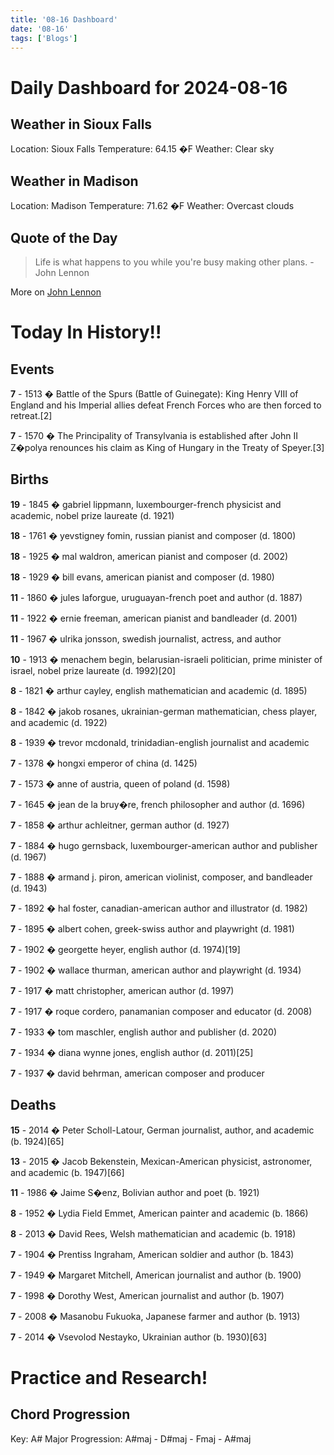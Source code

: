 ```yaml
---
title: '08-16 Dashboard'
date: '08-16'
tags: ['Blogs']
---
```


# Daily Dashboard for 2024-08-16

## Weather in Sioux Falls
Location: Sioux Falls
Temperature: 64.15 �F
Weather: Clear sky

## Weather in Madison
Location: Madison
Temperature: 71.62 �F
Weather: Overcast clouds

## Quote of the Day
> Life is what happens to you while you're busy making other plans. - John Lennon

More on [John Lennon](https://en.wikipedia.org/wiki/John_Lennon)

# Today In History!!

## Events

**7** - 1513 � Battle of the Spurs (Battle of Guinegate): King Henry VIII of England and his Imperial allies defeat French Forces who are then forced to retreat.[2]

**7** - 1570 � The Principality of Transylvania is established after John II Z�polya renounces his claim as King of Hungary in the Treaty of Speyer.[3]

## Births

**19** - 1845 � gabriel lippmann, luxembourger-french physicist and academic, nobel prize laureate (d. 1921)

**18** - 1761 � yevstigney fomin, russian pianist and composer (d. 1800)

**18** - 1925   � mal waldron, american pianist and composer (d. 2002)

**18** - 1929 � bill evans, american pianist and composer (d. 1980)

**11** - 1860   � jules laforgue, uruguayan-french poet and author (d. 1887)

**11** - 1922   � ernie freeman, american pianist and bandleader (d. 2001)

**11** - 1967   � ulrika jonsson, swedish journalist, actress, and author

**10** - 1913 � menachem begin, belarusian-israeli politician, prime minister of israel, nobel prize laureate (d. 1992)[20]

**8** - 1821 � arthur cayley, english mathematician and academic (d. 1895)

**8** - 1842 � jakob rosanes, ukrainian-german mathematician, chess player, and academic (d. 1922)

**8** - 1939   � trevor mcdonald, trinidadian-english journalist and academic

**7** - 1378 � hongxi emperor of china (d. 1425)

**7** - 1573 � anne of austria, queen of poland (d. 1598)

**7** - 1645 � jean de la bruy�re, french philosopher and author (d. 1696)

**7** - 1858 � arthur achleitner, german author (d. 1927)

**7** - 1884 � hugo gernsback, luxembourger-american author and publisher (d. 1967)

**7** - 1888   � armand j. piron, american violinist, composer, and bandleader (d. 1943)

**7** - 1892 � hal foster, canadian-american author and illustrator (d. 1982)

**7** - 1895 � albert cohen, greek-swiss author and playwright (d. 1981)

**7** - 1902 � georgette heyer, english author (d. 1974)[19]

**7** - 1902  � wallace thurman, american author and playwright (d. 1934)

**7** - 1917 � matt christopher, american author (d. 1997)

**7** - 1917   � roque cordero, panamanian composer and educator (d. 2008)

**7** - 1933   � tom maschler, english author and publisher (d. 2020)

**7** - 1934   � diana wynne jones, english author (d. 2011)[25]

**7** - 1937   � david behrman, american composer and producer

## Deaths

**15** - 2014   � Peter Scholl-Latour, German journalist, author, and academic (b. 1924)[65]

**13** - 2015 � Jacob Bekenstein, Mexican-American physicist, astronomer, and academic (b. 1947)[66]

**11** - 1986   � Jaime S�enz, Bolivian author and poet (b. 1921)

**8** - 1952 � Lydia Field Emmet, American painter and academic (b. 1866)

**8** - 2013 � David Rees, Welsh mathematician and academic (b. 1918)

**7** - 1904 � Prentiss Ingraham, American soldier and author (b. 1843)

**7** - 1949 � Margaret Mitchell, American journalist and author (b. 1900)

**7** - 1998   � Dorothy West, American journalist and author (b. 1907)

**7** - 2008   � Masanobu Fukuoka, Japanese farmer and author (b. 1913)

**7** - 2014   � Vsevolod Nestayko, Ukrainian author (b. 1930)[63]


# Practice and Research!
## Chord Progression
Key: A# Major
Progression: A#maj - D#maj - Fmaj - A#maj